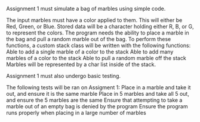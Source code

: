 Assignment 1 must simulate a bag of marbles using simple code.

The input marbles must have a color applied to them. This will either be Red,
Green, or Blue. Stored data will be a character holding either R, B, or G, to
represent the colors.
The program needs the ability to place a marble in the bag and pull a random
marble out of the bag.
To perform these functions, a custom stack class will be written with the
following functions:
Able to add a single marble of a color to the stack
Able to add many marbles of a color to the stack
Able to pull a random marble off the stack
Marbles will be represented by a char list inside of the stack.

Assignment 1 must also undergo basic testing.

The following tests will be ran on Assigment 1:
Place in a marble and take it out, and ensure it is the same marble
Place in 5 marbles and take all 5 out, and ensure the 5 marbles are the same
Ensure that attempting to take a marble out of an empty bag is denied by the program
Ensure the program runs properly when placing in a large number of marbles